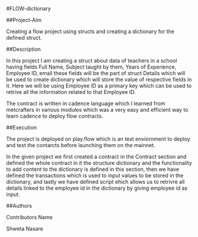 #FLOW-dictionary

##Project-Aim

Creating a flow project using structs and creating a dictionary for the defined struct.

##Description

In this project I am creating a struct about data of teachers in a school having fields Full Name, Subject taught by them, Years of Experience, Employee ID, email these fields will be the part of struct Details which will be used to create dictionary which will store the value of respective fields in it. Here we will be using Employee ID as a primary key which can be used to retrive all the information related to that Employee ID.

The contract is written in cadence language which I learned from metcrafters in various modules which was a very easy and efficient way to learn cadence to deploy flow contracts.

##Execution

The project is deployed on play.flow which is an test enviornment to deploy and test the contarcts before launching them on the mainnet.

In the given project we first created a contract in the Contract section and defined the whole contract in it the structure dictionary and the functionality to add content to the dictionary is defined in this section, then we have defined the transactions which is used to input values to be stored in the dictionary, and lastly we have defined script ehich allows us to retrivre all details linked to the employee id in the dictionary by giving employee id as input.

##Authors

Contributors Name

Shweta Nasare
